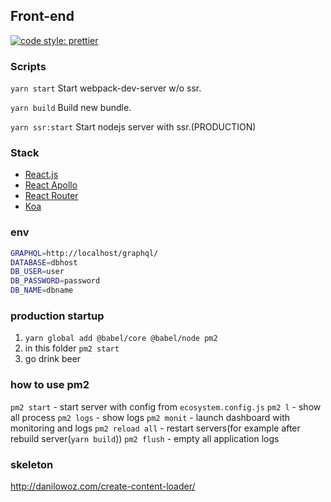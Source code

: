 ## Front-end

[![code style: prettier](https://img.shields.io/badge/code_style-prettier-ff69b4.svg?style=flat-square)](https://github.com/prettier/prettier)

### Scripts

`yarn start`
Start webpack-dev-server w/o ssr.

`yarn build`
Build new bundle.

`yarn ssr:start`
Start nodejs server with ssr.(PRODUCTION)

### Stack

-   [React.js](https://github.com/facebook/react)
-   [React Apollo](https://github.com/apollographql/react-apollo)
-   [React Router](https://github.com/ReactTraining/react-router)
-   [Koa](https://github.com/koajs/koa)

### env

```sh
GRAPHQL=http://localhost/graphql/
DATABASE=dbhost
DB_USER=user
DB_PASSWORD=password
DB_NAME=dbname
```

### production startup

1. `yarn global add @babel/core @babel/node pm2`
2. in this folder `pm2 start`
3. go drink beer

### how to use pm2

`pm2 start` - start server with config from `ecosystem.config.js`
`pm2 l` - show all process
`pm2 logs` - show logs
`pm2 monit` - launch dashboard with monitoring and logs
`pm2 reload all` - restart servers(for example after rebuild server(`yarn build`))
`pm2 flush` - empty all application logs

### skeleton

http://danilowoz.com/create-content-loader/
